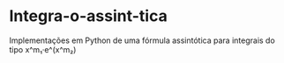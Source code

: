 # Integra-o-assint-tica
Implementações em Python de uma fórmula assintótica para integrais do tipo x^m₁·e^(x^m₂)
